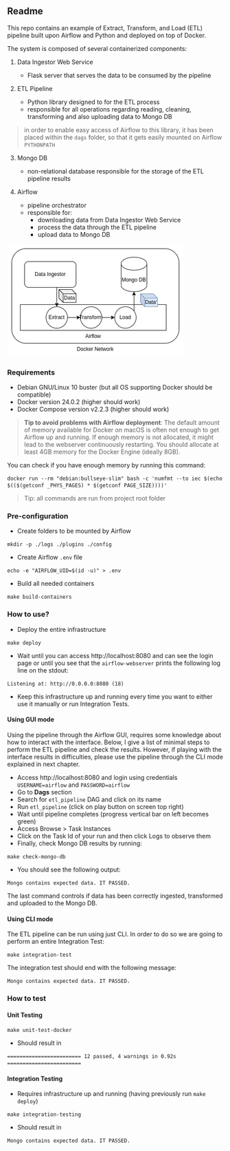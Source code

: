 ## Readme

This repo contains an example of Extract, Transform, and Load (ETL)
pipeline built upon Airflow and Python and deployed on top of Docker.

The system is composed of several containerized components:

1. Data Ingestor Web Service
   
   - Flask server that serves the data to be consumed by the pipeline

2. ETL Pipeline

   - Python library designed to for the ETL process
   - responsible for all operations regarding reading, cleaning, transforming
     and also uploading data to Mongo DB

> in order to enable easy access of Airflow to this library, it has been placed
> within the `dags` folder, so that it gets easily mounted on Airflow `PYTHONPATH`

3. Mongo DB

   - non-relational database responsible for the storage of the ETL pipeline results

4. Airflow

   - pipeline orchestrator
   - responsible for: 
     - downloading data from Data Ingestor Web Service
     - process the data through the ETL pipeline
     - upload data to Mongo DB

![System Architecture](docs/system-architecture.jpg "System Architecture")

### Requirements

- Debian GNU/Linux 10 buster (but all OS supporting Docker should be compatible)
- Docker version 24.0.2 (higher should work)
- Docker Compose version v2.2.3 (higher should work)

> **Tip to avoid problems with Airflow deployment**: The default amount of memory available 
> for Docker on macOS is often not enough to get Airflow up and running. If 
> enough memory is not allocated, it might lead to the webserver continuously 
> restarting. You should allocate at least 4GB memory for the Docker Engine (ideally 8GB).

You can check if you have enough memory by running this command:

```shell
docker run --rm "debian:bullseye-slim" bash -c 'numfmt --to iec $(echo $(($(getconf _PHYS_PAGES) * $(getconf PAGE_SIZE))))'
```

> Tip: all commands are run from project root folder

### Pre-configuration

- Create folders to be mounted by Airflow

```shell
mkdir -p ./logs ./plugins ./config
```

- Create Airflow `.env` file

```shell
echo -e "AIRFLOW_UID=$(id -u)" > .env
```

- Build all needed containers

```shell
make build-containers
```

### How to use?

- Deploy the entire infrastructure

```shell
make deploy
```

- Wait until you can access http://localhost:8080 and can see the login page
  or until you see that the `airflow-webserver` prints the following log line 
  on the stdout:

```shell
Listening at: http://0.0.0.0:8080 (18)
```

- Keep this infrastructure up and running every time you want to either
  use it manually or run Integration Tests.

#### Using GUI mode

Using the pipeline through the Airflow GUI, requires some knowledge about
how to interact with the interface. Below, I give a list of minimal steps
to perform the ETL pipeline and check the results. However, if playing with 
the interface results in difficulties, please use the pipeline through the 
CLI mode explained in next chapter.

- Access http://localhost:8080 and login using credentials `USERNAME=airflow` 
  and `PASSWORD=airflow`
- Go to **Dags** section
- Search for `etl_pipeline` DAG and click on its name
- Run `etl_pipeline` (click on play button on screen top right)
- Wait until pipeline completes (progress vertical bar on left becomes green)
- Access Browse > Task Instances
- Click on the Task Id of your run and then click Logs to observe them
- Finally, check Mongo DB results by running:

```shell
make check-mongo-db
```

- You should see the following output:

```shell
Mongo contains expected data. IT PASSED.
```

The last command controls if data has been correctly ingested, transformed
and uploaded to the Mongo DB.

#### Using CLI mode

The ETL pipeline can be run using just CLI. In order to do so we are going 
to perform an entire Integration Test:

```shell
make integration-test
```

The integration test should end with the following message:

```shell
Mongo contains expected data. IT PASSED.
```

### How to test

#### Unit Testing

```shell
make unit-test-docker
```

- Should result in

```shell
======================== 12 passed, 4 warnings in 0.92s ========================
```

#### Integration Testing

- Requires infrastructure up and running (having previously run `make deploy`)

```shell
make integration-testing
```

- Should result in

```shell
Mongo contains expected data. IT PASSED.
```